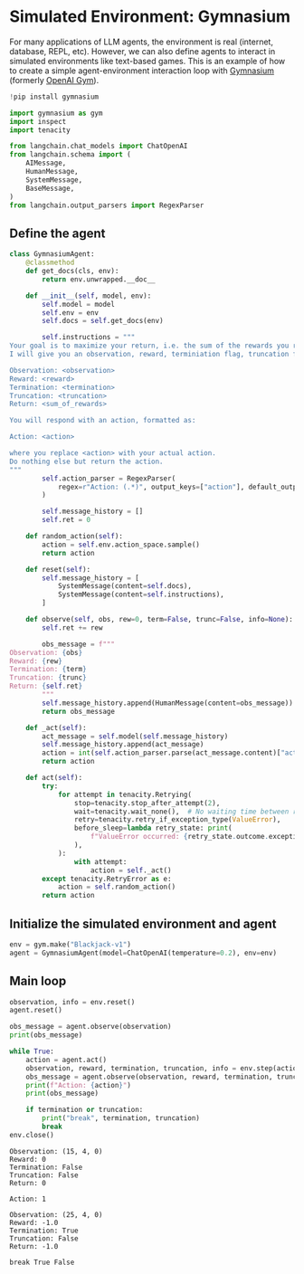 # Simulated Environment: Gymnasium

For many applications of LLM agents, the environment is real (internet, database, REPL, etc). However, we can also define agents to interact in simulated environments like text-based games. This is an example of how to create a simple agent-environment interaction loop with [Gymnasium](https://github.com/Farama-Foundation/Gymnasium) (formerly [OpenAI Gym](https://github.com/openai/gym)).


```python
!pip install gymnasium
```


```python
import gymnasium as gym
import inspect
import tenacity

from langchain.chat_models import ChatOpenAI
from langchain.schema import (
    AIMessage,
    HumanMessage,
    SystemMessage,
    BaseMessage,
)
from langchain.output_parsers import RegexParser
```

## Define the agent


```python
class GymnasiumAgent:
    @classmethod
    def get_docs(cls, env):
        return env.unwrapped.__doc__

    def __init__(self, model, env):
        self.model = model
        self.env = env
        self.docs = self.get_docs(env)

        self.instructions = """
Your goal is to maximize your return, i.e. the sum of the rewards you receive.
I will give you an observation, reward, terminiation flag, truncation flag, and the return so far, formatted as:

Observation: <observation>
Reward: <reward>
Termination: <termination>
Truncation: <truncation>
Return: <sum_of_rewards>

You will respond with an action, formatted as:

Action: <action>

where you replace <action> with your actual action.
Do nothing else but return the action.
"""
        self.action_parser = RegexParser(
            regex=r"Action: (.*)", output_keys=["action"], default_output_key="action"
        )

        self.message_history = []
        self.ret = 0

    def random_action(self):
        action = self.env.action_space.sample()
        return action

    def reset(self):
        self.message_history = [
            SystemMessage(content=self.docs),
            SystemMessage(content=self.instructions),
        ]

    def observe(self, obs, rew=0, term=False, trunc=False, info=None):
        self.ret += rew

        obs_message = f"""
Observation: {obs}
Reward: {rew}
Termination: {term}
Truncation: {trunc}
Return: {self.ret}
        """
        self.message_history.append(HumanMessage(content=obs_message))
        return obs_message

    def _act(self):
        act_message = self.model(self.message_history)
        self.message_history.append(act_message)
        action = int(self.action_parser.parse(act_message.content)["action"])
        return action

    def act(self):
        try:
            for attempt in tenacity.Retrying(
                stop=tenacity.stop_after_attempt(2),
                wait=tenacity.wait_none(),  # No waiting time between retries
                retry=tenacity.retry_if_exception_type(ValueError),
                before_sleep=lambda retry_state: print(
                    f"ValueError occurred: {retry_state.outcome.exception()}, retrying..."
                ),
            ):
                with attempt:
                    action = self._act()
        except tenacity.RetryError as e:
            action = self.random_action()
        return action
```

## Initialize the simulated environment and agent


```python
env = gym.make("Blackjack-v1")
agent = GymnasiumAgent(model=ChatOpenAI(temperature=0.2), env=env)
```

## Main loop


```python
observation, info = env.reset()
agent.reset()

obs_message = agent.observe(observation)
print(obs_message)

while True:
    action = agent.act()
    observation, reward, termination, truncation, info = env.step(action)
    obs_message = agent.observe(observation, reward, termination, truncation, info)
    print(f"Action: {action}")
    print(obs_message)

    if termination or truncation:
        print("break", termination, truncation)
        break
env.close()
```

    
    Observation: (15, 4, 0)
    Reward: 0
    Termination: False
    Truncation: False
    Return: 0
            
    Action: 1
    
    Observation: (25, 4, 0)
    Reward: -1.0
    Termination: True
    Truncation: False
    Return: -1.0
            
    break True False
    


```python

```
